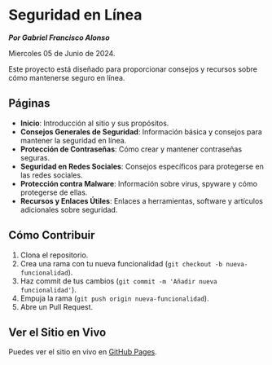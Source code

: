 # Seguridad en Línea

***Por Gabriel Francisco Alonso***

Miercoles 05 de Junio de 2024.

Este proyecto está diseñado para proporcionar consejos y recursos sobre cómo mantenerse seguro en línea.

## Páginas

- **Inicio**: Introducción al sitio y sus propósitos.
- **Consejos Generales de Seguridad**: Información básica y consejos para mantener la seguridad en línea.
- **Protección de Contraseñas**: Cómo crear y mantener contraseñas seguras.
- **Seguridad en Redes Sociales**: Consejos específicos para protegerse en las redes sociales.
- **Protección contra Malware**: Información sobre virus, spyware y cómo protegerse de ellas.
- **Recursos y Enlaces Útiles**: Enlaces a herramientas, software y artículos adicionales sobre seguridad.

## Cómo Contribuir

1. Clona el repositorio.
2. Crea una rama con tu nueva funcionalidad (`git checkout -b nueva-funcionalidad`).
3. Haz commit de tus cambios (`git commit -m 'Añadir nueva funcionalidad'`).
4. Empuja la rama (`git push origin nueva-funcionalidad`).
5. Abre un Pull Request.

## Ver el Sitio en Vivo

Puedes ver el sitio en vivo en [GitHub Pages](https://github.com/GabrielFrancisco7/Pagina-web.git).